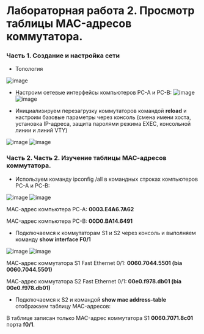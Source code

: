 # Лабораторная работа 2. Просмотр таблицы MAC-адресов коммутатора.
### Часть 1. Создание и настройка сети
- Топология

![image](https://user-images.githubusercontent.com/89464074/131843044-4f97c3a9-73f1-451d-8d96-2de7b902a006.png)

- Настроим сетевые интерфейсы компьютеров PC-A и PC-B:
![image](https://user-images.githubusercontent.com/89464074/131844243-dc5a25f4-eb2b-4d10-8601-7a1ead8a9d59.png) ![image](https://user-images.githubusercontent.com/89464074/131844407-1a944791-cf7a-415d-96a7-4d66e1cf70ec.png)

- Инициализируем перезагрузку коммутаторов командой **reload** и настроим базовые параметры через консоль (смена имени хоста, установка IP-адреса, защита паролями режима EXEC, консольной линии и линий VTY)

![image](https://user-images.githubusercontent.com/89464074/132118028-32d09088-01fe-40a4-a198-73a1f1947fd2.png)
![image](https://user-images.githubusercontent.com/89464074/132118191-4979eede-0df0-4d61-9c13-3772fa2a0daa.png)





### Часть 2. Часть 2. Изучение таблицы МАС-адресов коммутатора.

- Используем команду ipconfig /all в командных строках компьютеров PC-A и PC-B:

![image](https://user-images.githubusercontent.com/89464074/132118337-193243be-039d-47be-ab42-3cc4337fb8ca.png) ![image](https://user-images.githubusercontent.com/89464074/132118372-fb73e87c-e42d-45a2-a114-d2992c290637.png)



MAC-адрес компьютера PC-A: **0003.E4A6.7A62**

MAC-адрес компьютера PC-B: **00D0.BA14.6491**

- Подключаемся к коммутаторам S1 и S2 через консоль и выполняем команду **show interface F0/1**

![image](https://user-images.githubusercontent.com/89464074/132118404-4e555c73-8be3-4447-9775-139b0490e618.png) ![image](https://user-images.githubusercontent.com/89464074/132118431-d81f36ec-5c47-4c88-af58-d1e5d87c1a9b.png)

МАС-адрес коммутатора S1 Fast Ethernet 0/1: **0060.7044.5501 (bia 0060.7044.5501)**

МАС-адрес коммутатора S2 Fast Ethernet 0/1: **00e0.f978.db01 (bia 00e0.f978.db01)**

- Подключаемся к S2 и командой **show mac address-table** отображаем таблицу MAC-адресов:


В таблице записан только MAC-адрес коммутатора S1 **0060.7071.8c01** порта **f0/1**.




